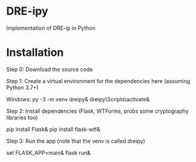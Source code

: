 # DRE-ipy
Implementation of DRE-ip in Python

# Installation
Step 0: Download the source code 

Step 1: Create a virtual environment for the dependencies here (assuming Python 3.7+)

Windows:
py -3 -m venv dreipy&
dreipy\Scripts\activate&

Step 2: Install dependencies (Flask, WTForms, probs some cryptography libraries too)

pip install Flask&
pip install flask-wtf&

Step 3: Run the app (note that the venv is called dreipy)

set FLASK_APP=main&
flask run&